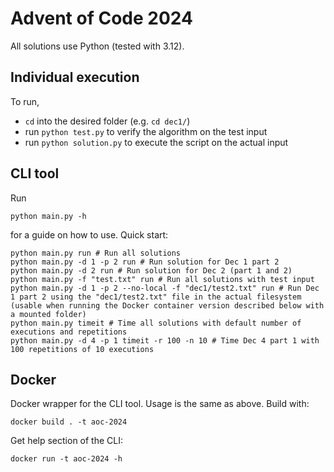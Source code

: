 # Advent of Code 2024
All solutions use Python (tested with 3.12).

## Individual execution
To run,
* `cd` into the desired folder (e.g. `cd dec1/`)
* run `python test.py` to verify the algorithm on the test input
* run `python solution.py` to execute the script on the actual input

## CLI tool
Run
```shell
python main.py -h
```
for a guide on how to use. Quick start:
```shell
python main.py run # Run all solutions
python main.py -d 1 -p 2 run # Run solution for Dec 1 part 2
python main.py -d 2 run # Run solution for Dec 2 (part 1 and 2)
python main.py -f "test.txt" run # Run all solutions with test input
python main.py -d 1 -p 2 --no-local -f "dec1/test2.txt" run # Run Dec 1 part 2 using the "dec1/test2.txt" file in the actual filesystem (usable when running the Docker container version described below with a mounted folder)
python main.py timeit # Time all solutions with default number of executions and repetitions
python main.py -d 4 -p 1 timeit -r 100 -n 10 # Time Dec 4 part 1 with 100 repetitions of 10 executions
```

## Docker
Docker wrapper for the CLI tool. Usage is the same as above. Build with:
```shell
docker build . -t aoc-2024
```

Get help section of the CLI:
```shell
docker run -t aoc-2024 -h
```
